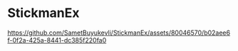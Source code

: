 # StickmanEx

https://github.com/SametBuyukevli/StickmanEx/assets/80046570/b02aee6f-0f2a-425a-8441-dc385f220fa0
